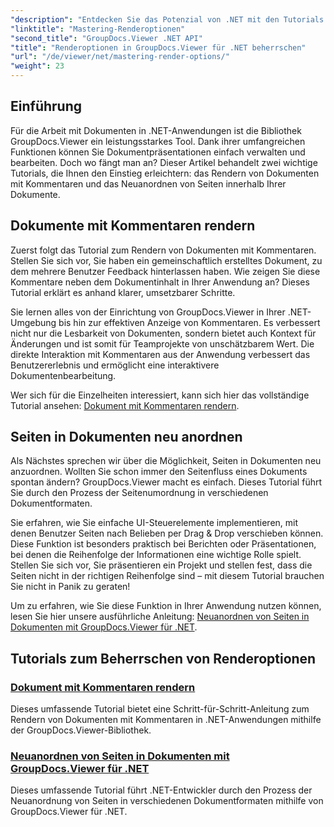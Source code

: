 ```yaml
---
"description": "Entdecken Sie das Potenzial von .NET mit den Tutorials von GroupDocs.Viewer. Lernen Sie, Dokumente mühelos zu rendern, Kommentare zu verwalten und Seiten neu anzuordnen."
"linktitle": "Mastering-Renderoptionen"
"second_title": "GroupDocs.Viewer .NET API"
"title": "Renderoptionen in GroupDocs.Viewer für .NET beherrschen"
"url": "/de/viewer/net/mastering-render-options/"
"weight": 23
---
```


## Einführung

Für die Arbeit mit Dokumenten in .NET-Anwendungen ist die Bibliothek GroupDocs.Viewer ein leistungsstarkes Tool. Dank ihrer umfangreichen Funktionen können Sie Dokumentpräsentationen einfach verwalten und bearbeiten. Doch wo fängt man an? Dieser Artikel behandelt zwei wichtige Tutorials, die Ihnen den Einstieg erleichtern: das Rendern von Dokumenten mit Kommentaren und das Neuanordnen von Seiten innerhalb Ihrer Dokumente.

## Dokumente mit Kommentaren rendern

Zuerst folgt das Tutorial zum Rendern von Dokumenten mit Kommentaren. Stellen Sie sich vor, Sie haben ein gemeinschaftlich erstelltes Dokument, zu dem mehrere Benutzer Feedback hinterlassen haben. Wie zeigen Sie diese Kommentare neben dem Dokumentinhalt in Ihrer Anwendung an? Dieses Tutorial erklärt es anhand klarer, umsetzbarer Schritte.

Sie lernen alles von der Einrichtung von GroupDocs.Viewer in Ihrer .NET-Umgebung bis hin zur effektiven Anzeige von Kommentaren. Es verbessert nicht nur die Lesbarkeit von Dokumenten, sondern bietet auch Kontext für Änderungen und ist somit für Teamprojekte von unschätzbarem Wert. Die direkte Interaktion mit Kommentaren aus der Anwendung verbessert das Benutzererlebnis und ermöglicht eine interaktivere Dokumentenbearbeitung.

Wer sich für die Einzelheiten interessiert, kann sich hier das vollständige Tutorial ansehen: [Dokument mit Kommentaren rendern](./rendering-document-comments/).

## Seiten in Dokumenten neu anordnen

Als Nächstes sprechen wir über die Möglichkeit, Seiten in Dokumenten neu anzuordnen. Wollten Sie schon immer den Seitenfluss eines Dokuments spontan ändern? GroupDocs.Viewer macht es einfach. Dieses Tutorial führt Sie durch den Prozess der Seitenumordnung in verschiedenen Dokumentformaten.

Sie erfahren, wie Sie einfache UI-Steuerelemente implementieren, mit denen Benutzer Seiten nach Belieben per Drag & Drop verschieben können. Diese Funktion ist besonders praktisch bei Berichten oder Präsentationen, bei denen die Reihenfolge der Informationen eine wichtige Rolle spielt. Stellen Sie sich vor, Sie präsentieren ein Projekt und stellen fest, dass die Seiten nicht in der richtigen Reihenfolge sind – mit diesem Tutorial brauchen Sie nicht in Panik zu geraten!

Um zu erfahren, wie Sie diese Funktion in Ihrer Anwendung nutzen können, lesen Sie hier unsere ausführliche Anleitung: [Neuanordnen von Seiten in Dokumenten mit GroupDocs.Viewer für .NET](./reordering-pages-in-document/).

## Tutorials zum Beherrschen von Renderoptionen
### [Dokument mit Kommentaren rendern](./rendering-document-comments/)
Dieses umfassende Tutorial bietet eine Schritt-für-Schritt-Anleitung zum Rendern von Dokumenten mit Kommentaren in .NET-Anwendungen mithilfe der GroupDocs.Viewer-Bibliothek.
### [Neuanordnen von Seiten in Dokumenten mit GroupDocs.Viewer für .NET](./reordering-pages-in-document/)
Dieses umfassende Tutorial führt .NET-Entwickler durch den Prozess der Neuanordnung von Seiten in verschiedenen Dokumentformaten mithilfe von GroupDocs.Viewer für .NET.
